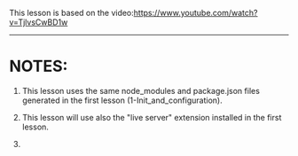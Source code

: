 This lesson is based on the video:https://www.youtube.com/watch?v=TjlvsCwBD1w

***

# NOTES:
1. This lesson uses the same node_modules and package.json files generated in the first lesson (1-Init_and_configuration).

2. This lesson will use also the "live server" extension installed in the first lesson.

3. 
